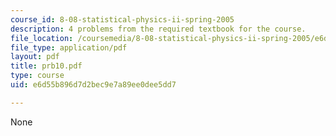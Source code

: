```yaml
---
course_id: 8-08-statistical-physics-ii-spring-2005
description: 4 problems from the required textbook for the course.
file_location: /coursemedia/8-08-statistical-physics-ii-spring-2005/e6d55b896d7d2bec9e7a89ee0dee5dd7_prb10.pdf
file_type: application/pdf
layout: pdf
title: prb10.pdf
type: course
uid: e6d55b896d7d2bec9e7a89ee0dee5dd7

---
```

None